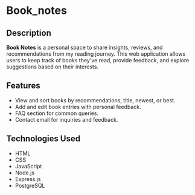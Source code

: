 # Book_notes

## Description
**Book Notes** is a personal space to share insights, reviews, and recommendations from my reading journey. This web application allows users to keep track of books they've read, provide feedback, and explore suggestions based on their interests.

## Features
- View and sort books by recommendations, title, newest, or best.
- Add and edit book entries with personal feedback.
- FAQ section for common queries.
- Contact email for inquiries and feedback.

## Technologies Used
- HTML
- CSS
- JavaScript
- Node.js
- Express.js
- PostgreSQL

